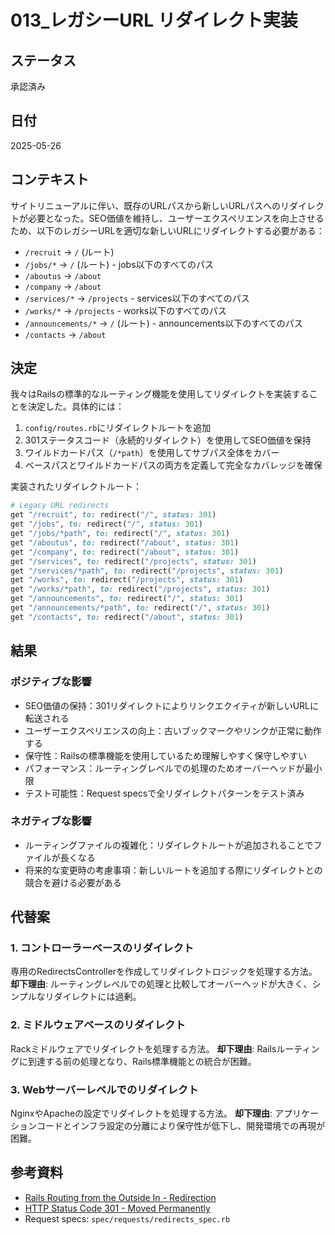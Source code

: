 # 013_レガシーURL リダイレクト実装

## ステータス

承認済み

## 日付

2025-05-26

## コンテキスト

サイトリニューアルに伴い、既存のURLパスから新しいURLパスへのリダイレクトが必要となった。SEO価値を維持し、ユーザーエクスペリエンスを向上させるため、以下のレガシーURLを適切な新しいURLにリダイレクトする必要がある：

- `/recruit` → `/` (ルート)
- `/jobs/*` → `/` (ルート) - jobs以下のすべてのパス
- `/aboutus` → `/about`
- `/company` → `/about`
- `/services/*` → `/projects` - services以下のすべてのパス
- `/works/*` → `/projects` - works以下のすべてのパス
- `/announcements/*` → `/` (ルート) - announcements以下のすべてのパス
- `/contacts` → `/about`

## 決定

我々はRailsの標準的なルーティング機能を使用してリダイレクトを実装することを決定した。具体的には：

1. `config/routes.rb`にリダイレクトルートを追加
2. 301ステータスコード（永続的リダイレクト）を使用してSEO価値を保持
3. ワイルドカードパス（`/*path`）を使用してサブパス全体をカバー
4. ベースパスとワイルドカードパスの両方を定義して完全なカバレッジを確保

実装されたリダイレクトルート：
```ruby
# Legacy URL redirects
get "/recruit", to: redirect("/", status: 301)
get "/jobs", to: redirect("/", status: 301)
get "/jobs/*path", to: redirect("/", status: 301)
get "/aboutus", to: redirect("/about", status: 301)
get "/company", to: redirect("/about", status: 301)
get "/services", to: redirect("/projects", status: 301)
get "/services/*path", to: redirect("/projects", status: 301)
get "/works", to: redirect("/projects", status: 301)
get "/works/*path", to: redirect("/projects", status: 301)
get "/announcements", to: redirect("/", status: 301)
get "/announcements/*path", to: redirect("/", status: 301)
get "/contacts", to: redirect("/about", status: 301)
```

## 結果

### ポジティブな影響
- SEO価値の保持：301リダイレクトによりリンクエクイティが新しいURLに転送される
- ユーザーエクスペリエンスの向上：古いブックマークやリンクが正常に動作する
- 保守性：Railsの標準機能を使用しているため理解しやすく保守しやすい
- パフォーマンス：ルーティングレベルでの処理のためオーバーヘッドが最小限
- テスト可能性：Request specsで全リダイレクトパターンをテスト済み

### ネガティブな影響
- ルーティングファイルの複雑化：リダイレクトルートが追加されることでファイルが長くなる
- 将来的な変更時の考慮事項：新しいルートを追加する際にリダイレクトとの競合を避ける必要がある

## 代替案

### 1. コントローラーベースのリダイレクト
専用のRedirectsControllerを作成してリダイレクトロジックを処理する方法。
**却下理由**: ルーティングレベルでの処理と比較してオーバーヘッドが大きく、シンプルなリダイレクトには過剰。

### 2. ミドルウェアベースのリダイレクト
Rackミドルウェアでリダイレクトを処理する方法。
**却下理由**: Railsルーティングに到達する前の処理となり、Rails標準機能との統合が困難。

### 3. Webサーバーレベルでのリダイレクト
NginxやApacheの設定でリダイレクトを処理する方法。
**却下理由**: アプリケーションコードとインフラ設定の分離により保守性が低下し、開発環境での再現が困難。

## 参考資料

- [Rails Routing from the Outside In - Redirection](https://guides.rubyonrails.org/routing.html#redirection)
- [HTTP Status Code 301 - Moved Permanently](https://developer.mozilla.org/en-US/docs/Web/HTTP/Status/301)
- Request specs: `spec/requests/redirects_spec.rb`
